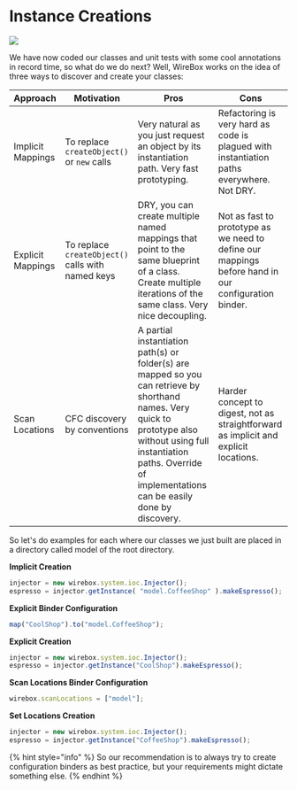 # Instance Creations

![](<../../.gitbook/assets/instance\_mappings (1) (1).jpg>)

We have now coded our classes and unit tests with some cool annotations in record time, so what do we do next? Well, WireBox works on the idea of three ways to discover and create your classes:

| Approach          | Motivation                                        | Pros                                                                                                                                                                                                                              | Cons                                                                                                |
| ----------------- | ------------------------------------------------- | --------------------------------------------------------------------------------------------------------------------------------------------------------------------------------------------------------------------------------- | --------------------------------------------------------------------------------------------------- |
| Implicit Mappings | To replace `createObject()` or `new` calls        | Very natural as you just request an object by its instantiation path. Very fast prototyping.                                                                                                                                      | Refactoring is very hard as code is plagued with instantiation paths everywhere. Not DRY.           |
| Explicit Mappings | To replace `createObject()` calls with named keys | DRY, you can create multiple named mappings that point to the same blueprint of a class. Create multiple iterations of the same class. Very nice decoupling.                                                                      | Not as fast to prototype as we need to define our mappings before hand in our configuration binder. |
| Scan Locations    | CFC discovery by conventions                      | A partial instantiation path(s) or folder(s) are mapped so you can retrieve by shorthand names. Very quick to prototype also without using full instantiation paths. Override of implementations can be easily done by discovery. | Harder concept to digest, not as straightforward as implicit and explicit locations.                |

So let's do examples for each where our classes we just built are placed in a directory called model of the root directory.

**Implicit Creation**

```javascript
injector = new wirebox.system.ioc.Injector();
espresso = injector.getInstance( "model.CoffeeShop" ).makeEspresso();
```

**Explicit Binder Configuration**

```javascript
map("CoolShop").to("model.CoffeeShop");
```

**Explicit Creation**

```javascript
injector = new wirebox.system.ioc.Injector();
espresso = injector.getInstance("CoolShop").makeEspresso();
```

**Scan Locations Binder Configuration**

```javascript
wirebox.scanLocations = ["model"];
```

**Set Locations Creation**

```javascript
injector = new wirebox.system.ioc.Injector();
espresso = injector.getInstance("CoffeeShop").makeEspresso();
```

{% hint style="info" %}
So our recommendation is to always try to create configuration binders as best practice, but your requirements might dictate something else.
{% endhint %}
